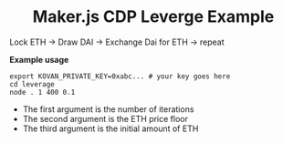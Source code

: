 <h1 align="center">
Maker.js CDP Leverge Example
</h1>

Lock ETH -> Draw DAI -> Exchange Dai for ETH -> repeat

__Example usage__
```shell
export KOVAN_PRIVATE_KEY=0xabc... # your key goes here
cd leverage
node . 1 400 0.1
```
* The first argument is the number of iterations
* The second argument is the ETH price floor
* The third argument is the initial amount of ETH
